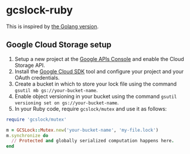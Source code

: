 # gcslock-ruby

This is inspired by [the Golang version](https://github.com/marcacohen/gcslock).

## Google Cloud Storage setup

1. Setup a new project at the [Google APIs Console](https://console.developers.google.com) and enable the Cloud Storage API.
1. Install the [Google Cloud SDK](https://cloud.google.com/sdk/downloads) tool and configure your project and your OAuth credentials.
1. Create a bucket in which to store your lock file using the command `gsutil mb gs://your-bucket-name`.
1. Enable object versioning in your bucket using the command `gsutil versioning set on gs://your-bucket-name`.
1. In your Ruby code, require `gcslock/mutex` and use it as follows:

```ruby
require 'gcslock/mutex'

m = GCSLock::Mutex.new('your-bucket-name', 'my-file.lock')
m.synchronize do
  // Protected and globally serialized computation happens here.
end
```

